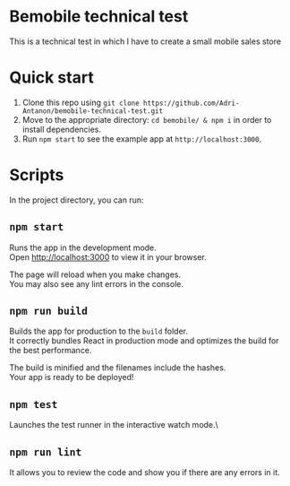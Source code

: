 # Bemobile technical test

This is a technical test in which I have to create a small mobile sales store

# Quick start

1.  Clone this repo using `git clone https://github.com/Adri-Antanon/bemobile-technical-test.git`
2.  Move to the appropriate directory: `cd bemobile/ & npm i` in order to install dependencies.
3.  Run `npm start` to see the example app at `http://localhost:3000`.


# Scripts

In the project directory, you can run:

## `npm start`

Runs the app in the development mode.\
Open [http://localhost:3000](http://localhost:3000) to view it in your browser.

The page will reload when you make changes.\
You may also see any lint errors in the console.

## `npm run build`

Builds the app for production to the `build` folder.\
It correctly bundles React in production mode and optimizes the build for the best performance.

The build is minified and the filenames include the hashes.\
Your app is ready to be deployed!

## `npm test`

Launches the test runner in the interactive watch mode.\


## `npm run lint`

It allows you to review the code and show you if there are any errors in it.